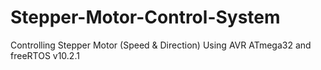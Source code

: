 # Stepper-Motor-Control-System
Controlling Stepper Motor (Speed &amp; Direction) Using AVR ATmega32 and freeRTOS v10.2.1
